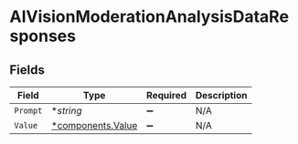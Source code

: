 # AIVisionModerationAnalysisDataResponses


## Fields

| Field                                                 | Type                                                  | Required                                              | Description                                           |
| ----------------------------------------------------- | ----------------------------------------------------- | ----------------------------------------------------- | ----------------------------------------------------- |
| `Prompt`                                              | **string*                                             | :heavy_minus_sign:                                    | N/A                                                   |
| `Value`                                               | [*components.Value](../../models/components/value.md) | :heavy_minus_sign:                                    | N/A                                                   |